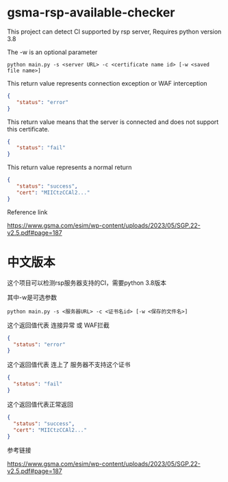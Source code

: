 # gsma-rsp-available-checker

This project can detect CI supported by rsp server, Requires python version 3.8

The -w is an optional parameter
```text
python main.py -s <server URL> -c <certificate name id> [-w <saved file name>]
```

This return value represents connection exception or WAF interception

````json
{
   "status": "error"
}
````

This return value means that the server is connected and does not support this certificate.

````json
{
   "status": "fail"
}
````

This return value represents a normal return

````json
{
   "status": "success",
   "cert": "MIICtzCCAl2..."
}
````
Reference link

https://www.gsma.com/esim/wp-content/uploads/2023/05/SGP.22-v2.5.pdf#page=187

# 中文版本
这个项目可以检测rsp服务器支持的CI，需要python 3.8版本

其中-w是可选参数
```text
python main.py -s <服务器URL> -c <证书名id> [-w <保存的文件名>]
```

这个返回值代表 连接异常 或 WAF拦截

````json
{
  "status": "error"
}
````

这个返回值代表 连上了 服务器不支持这个证书

````json
{
  "status": "fail"
}
````

这个返回值代表正常返回

````json
{
  "status": "success",
  "cert": "MIICtzCCAl2..."
}
````

参考链接

https://www.gsma.com/esim/wp-content/uploads/2023/05/SGP.22-v2.5.pdf#page=187
